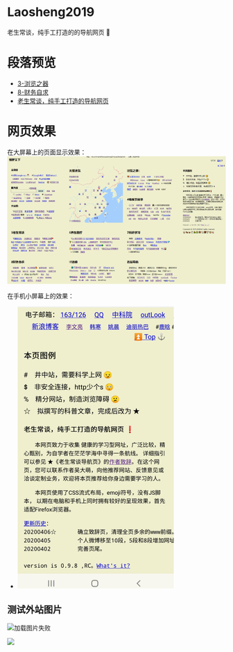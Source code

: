 # Laosheng2019
老生常谈，纯手工打造的的导航网页 🚩

段落预览
=======
+ [3-浏览之器](sample/3-浏览之器.mht)
+ [8-财务自求](sample/8-财务自求.mht)
+ [老生常谈，纯手工打造的导航网页](sample/老生常谈，纯手工打造的导航网页.mht)


网页效果
=======

在大屏幕上的页面显示效果：
![大屏幕上的页面效果](sample/ALLView-720p-PC.png)

在手机小屏幕上的效果：
+ ![](./sample/TailView-360p-phone.png)


测试外站图片
-----------
![加载图片失败](https://tosdr.org/logo/github.png)

![](https://www.mozilla.org/media/protocol/img/logos/firefox/browser/logo-sm.f2523d97cbe0.png)
